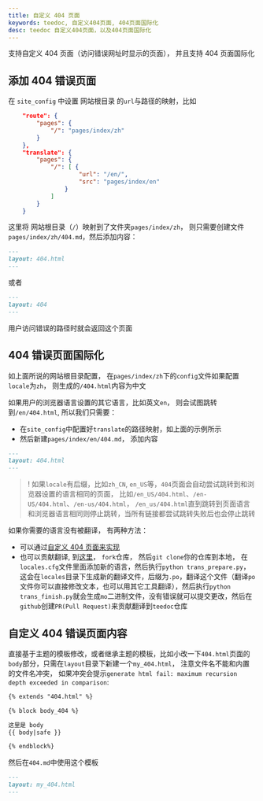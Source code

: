 ```yaml
---
title: 自定义 404 页面
keywords: teedoc, 自定义404页面, 404页面国际化
desc: teedoc 自定义404页面，以及404页面国际化
---
```


支持自定义 404 页面（访问错误网址时显示的页面）， 并且支持 404 页面国际化

## 添加 404 错误页面

在 `site_config` 中设置 网站根目录 的`url`与路径的映射，比如
```json
    "route": {
        "pages": {
            "/": "pages/index/zh"
        }
    },
    "translate": {
        "pages": {
            "/": [ {
                    "url": "/en/",
                    "src": "pages/index/en"
                }
            ]
        }
    }
```
这里将 网站根目录（`/`）映射到了文件夹`pages/index/zh`， 则只需要创建文件`pages/index/zh/404.md`，然后添加内容：
```markdown
---
layout: 404.html
---
```
或者
```markdown
---
layout: 404
---
```

用户访问错误的路径时就会返回这个页面

## 404 错误页面国际化

如上面所说的网站根目录配置， 在`pages/index/zh`下的`config`文件如果配置`locale`为`zh`， 则生成的`/404.html`内容为中文

如果用户的浏览器语言设置的其它语言，比如英文`en`， 则会试图跳转到`/en/404.html`, 所以我们只需要：
* 在`site_config`中配置好`translate`的路径映射，如上面的示例所示
* 然后新建`pages/index/en/404.md`， 添加内容

```markdown
---
layout: 404.html
---
```

>! 如果`locale`有后缀，比如`zh_CN`, `en_US`等，`404`页面会自动尝试跳转到和浏览器设置的语言相同的页面， 比如`/en_US/404.html`、`/en-US/404.html`、`/en-us/404.html`， `/en_us/404.html`直到跳转到页面语言和浏览器语言相同则停止跳转，当所有链接都尝试跳转失败后也会停止跳转

如果你需要的语言没有被翻译， 有两种方法：
* 可以通过[自定义 404 页面来实现](#自定义-404-错误页面内容)
* 也可以贡献翻译, 到[这里](https://github.com/teedoc/teedoc/tree/main/plugins/teedoc-plugin-theme-default/teedoc_plugin_theme_default)， `fork`仓库， 然后`git clone`你的仓库到本地， 在`locales.cfg`文件里面添加新的语言，然后执行`python trans_prepare.py`，这会在`locales`目录下生成新的翻译文件，后缀为`.po`，翻译这个文件（翻译`po`文件你可以直接修改文本，也可以用其它工具翻译），然后执行`python trans_finish.py`就会生成`mo`二进制文件，没有错误就可以提交更改，然后在`github`创建`PR(Pull Request)`来贡献翻译到`teedoc`仓库

## 自定义 404 错误页面内容

直接基于主题的模板修改，或者继承主题的模板，比如小改一下`404.html`页面的`body`部分，只需在`layout`目录下新建一个`my_404.html`， 注意文件名不能和内置的文件名冲突， 如果冲突会提示`generate html fail: maximum recursion depth exceeded in comparison`:
```markdown
{% extends "404.html" %}

{% block body_404 %}

这里是 body
{{ body|safe }}

{% endblock%}
```

然后在`404.md`中使用这个模板
```markdown
---
layout: my_404.html
---
```
